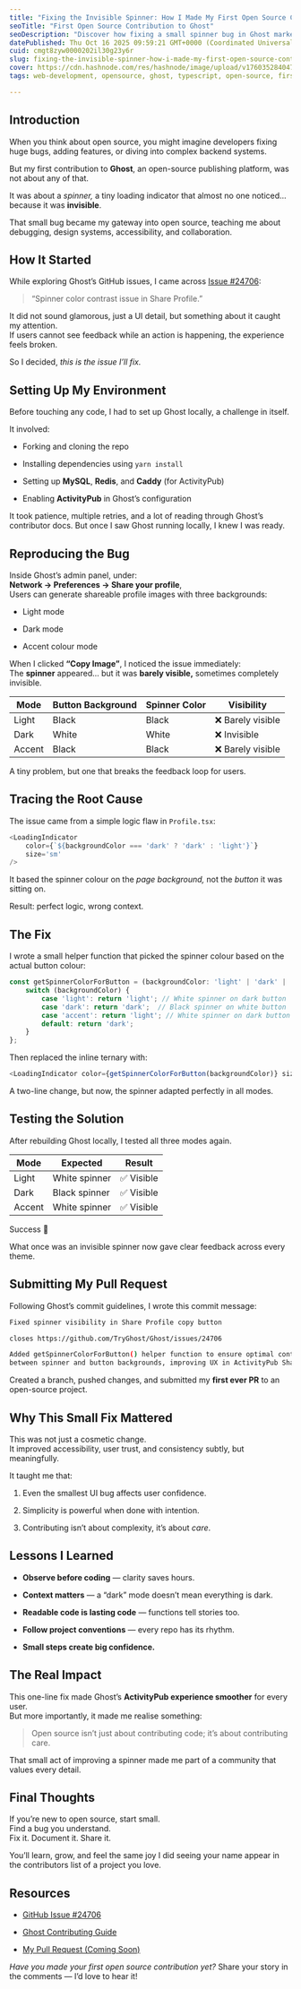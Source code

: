 ```yaml
---
title: "Fixing the Invisible Spinner: How I Made My First Open Source Contribution to Ghost"
seoTitle: "First Open Source Contribution to Ghost"
seoDescription: "Discover how fixing a small spinner bug in Ghost marked my entry into open source, teaching valuable lessons on coding and community"
datePublished: Thu Oct 16 2025 09:59:21 GMT+0000 (Coordinated Universal Time)
cuid: cmgt8zyw0000202il30g23y6r
slug: fixing-the-invisible-spinner-how-i-made-my-first-open-source-contribution-to-ghost
cover: https://cdn.hashnode.com/res/hashnode/image/upload/v1760352840477/c65413b7-0696-4dbe-a71d-65f9edcb4fc5.png
tags: web-development, opensource, ghost, typescript, open-source, first-contribution-to-open-source

---
```


## Introduction

When you think about open source, you might imagine developers fixing huge bugs, adding features, or diving into complex backend systems.

But my first contribution to **Ghost**, an open-source publishing platform, was not about any of that.

It was about a *spinner,* a tiny loading indicator that almost no one noticed... because it was **invisible**.

That small bug became my gateway into open source, teaching me about debugging, design systems, accessibility, and collaboration.

## How It Started

While exploring Ghost’s GitHub issues, I came across [Issue #24706](https://github.com/TryGhost/Ghost/issues/24706):

> “Spinner color contrast issue in Share Profile.”

It did not sound glamorous, just a UI detail, but something about it caught my attention.  
If users cannot see feedback while an action is happening, the experience feels broken.

So I decided, *this is the issue I’ll fix.*

## Setting Up My Environment

Before touching any code, I had to set up Ghost locally, a challenge in itself.

It involved:

* Forking and cloning the repo
    
* Installing dependencies using `yarn install`
    
* Setting up **MySQL**, **Redis**, and **Caddy** (for ActivityPub)
    
* Enabling **ActivityPub** in Ghost’s configuration
    

It took patience, multiple retries, and a lot of reading through Ghost’s contributor docs. But once I saw Ghost running locally, I knew I was ready.

## Reproducing the Bug

Inside Ghost’s admin panel, under:  
**Network → Preferences → Share your profile**,  
Users can generate shareable profile images with three backgrounds:

* Light mode
    
* Dark mode
    
* Accent colour mode
    

When I clicked **“Copy Image”**, I noticed the issue immediately:  
The **spinner** appeared... but it was **barely visible,** sometimes completely invisible.

| Mode | Button Background | Spinner Color | Visibility |
| --- | --- | --- | --- |
| Light | Black | Black | ❌ Barely visible |
| Dark | White | White | ❌ Invisible |
| Accent | Black | Black | ❌ Barely visible |

A tiny problem, but one that breaks the feedback loop for users.

## Tracing the Root Cause

The issue came from a simple logic flaw in `Profile.tsx`:

```typescript
<LoadingIndicator 
    color={`${backgroundColor === 'dark' ? 'dark' : 'light'}`} 
    size='sm' 
/>
```

It based the spinner colour on the *page background,* not the *button* it was sitting on.

Result: perfect logic, wrong context.

## The Fix

I wrote a small helper function that picked the spinner colour based on the actual button colour:

```typescript
const getSpinnerColorForButton = (backgroundColor: 'light' | 'dark' | 'accent') => {
    switch (backgroundColor) {
        case 'light': return 'light'; // White spinner on dark button
        case 'dark': return 'dark';  // Black spinner on white button
        case 'accent': return 'light'; // White spinner on dark button
        default: return 'dark';
    }
};
```

Then replaced the inline ternary with:

```typescript
<LoadingIndicator color={getSpinnerColorForButton(backgroundColor)} size='sm' />
```

A two-line change, but now, the spinner adapted perfectly in all modes.

## Testing the Solution

After rebuilding Ghost locally, I tested all three modes again.

| Mode | Expected | Result |
| --- | --- | --- |
| Light | White spinner | ✅ Visible |
| Dark | Black spinner | ✅ Visible |
| Accent | White spinner | ✅ Visible |

Success 🎉

What once was an invisible spinner now gave clear feedback across every theme.

## Submitting My Pull Request

Following Ghost’s commit guidelines, I wrote this commit message:

```bash
Fixed spinner visibility in Share Profile copy button

closes https://github.com/TryGhost/Ghost/issues/24706

Added getSpinnerColorForButton() helper function to ensure optimal contrast 
between spinner and button backgrounds, improving UX in ActivityPub Share Profile.
```

Created a branch, pushed changes, and submitted my **first ever PR** to an open-source project.

## Why This Small Fix Mattered

This was not just a cosmetic change.  
It improved accessibility, user trust, and consistency subtly, but meaningfully.

It taught me that:

1. Even the smallest UI bug affects user confidence.
    
2. Simplicity is powerful when done with intention.
    
3. Contributing isn’t about complexity, it’s about *care*.
    

## Lessons I Learned

* **Observe before coding** — clarity saves hours.
    
* **Context matters** — a “dark” mode doesn’t mean everything is dark.
    
* **Readable code is lasting code** — functions tell stories too.
    
* **Follow project conventions** — every repo has its rhythm.
    
* **Small steps create big confidence.**
    

## The Real Impact

This one-line fix made Ghost’s **ActivityPub experience smoother** for every user.  
But more importantly, it made me realise something:

> Open source isn’t just about contributing code; it’s about contributing care.

That small act of improving a spinner made me part of a community that values every detail.

## Final Thoughts

If you’re new to open source, start small.  
Find a bug you understand.  
Fix it. Document it. Share it.

You’ll learn, grow, and feel the same joy I did seeing your name appear in the contributors list of a project you love.

## **Resources**

* [GitHub Issue #24706](https://github.com/TryGhost/Ghost/issues/24706)
    
* [Ghost Contributing Guide](https://github.com/TryGhost/Ghost/blob/main/.github/CONTRIBUTING.md)
    
* [My Pull Request (Coming Soon)](https://github.com/TryGhost/Ghost/pull/25135)
    

*Have you made your first open source contribution yet?* Share your story in the comments — I’d love to hear it!